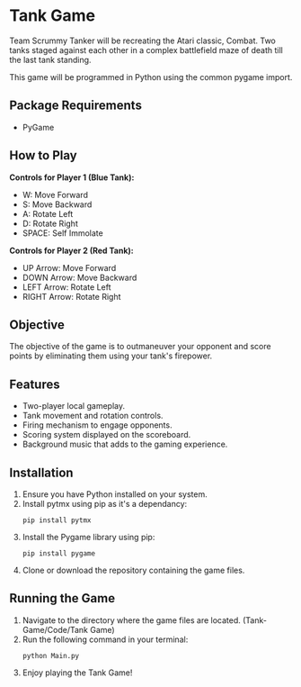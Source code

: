 # Tank Game

Team Scrummy Tanker will be recreating the Atari classic, Combat. Two tanks staged against each other in a complex battlefield maze of death till the last tank standing.

This game will be programmed in Python using the common pygame import.

## Package Requirements

- PyGame

## How to Play

**Controls for Player 1 (Blue Tank):**
- W: Move Forward
- S: Move Backward
- A: Rotate Left
- D: Rotate Right
- SPACE: Self Immolate

**Controls for Player 2 (Red Tank):**
- UP Arrow: Move Forward
- DOWN Arrow: Move Backward
- LEFT Arrow: Rotate Left
- RIGHT Arrow: Rotate Right

## Objective

The objective of the game is to outmaneuver your opponent and score points by eliminating them using your tank's firepower.

## Features

- Two-player local gameplay.
- Tank movement and rotation controls.
- Firing mechanism to engage opponents.
- Scoring system displayed on the scoreboard.
- Background music that adds to the gaming experience.

## Installation

1. Ensure you have Python installed on your system.
2. Install pytmx using pip as it's a dependancy:
   ```
   pip install pytmx
   ```
4. Install the Pygame library using pip:
   ```
   pip install pygame
   ```
5. Clone or download the repository containing the game files.

## Running the Game

1. Navigate to the directory where the game files are located. (Tank-Game/Code/Tank Game)
2. Run the following command in your terminal:
   ```
   python Main.py
   ```
3. Enjoy playing the Tank Game!


